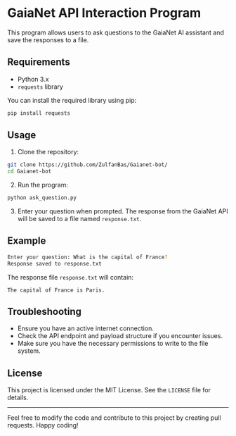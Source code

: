 # GaiaNet API Interaction Program

This program allows users to ask questions to the GaiaNet AI assistant and save the responses to a file.

## Requirements

- Python 3.x
- `requests` library

You can install the required library using pip:

```sh
pip install requests
```

## Usage

1. Clone the repository:

```sh
git clone https://github.com/ZulfanBas/Gaianet-bot/
cd Gaianet-bot
```

2. Run the program:

```sh
python ask_question.py
```

3. Enter your question when prompted. The response from the GaiaNet API will be saved to a file named `response.txt`.

## Example

```sh
Enter your question: What is the capital of France?
Response saved to response.txt
```

The response file `response.txt` will contain:

```
The capital of France is Paris.
```

## Troubleshooting

- Ensure you have an active internet connection.
- Check the API endpoint and payload structure if you encounter issues.
- Make sure you have the necessary permissions to write to the file system.

## License

This project is licensed under the MIT License. See the `LICENSE` file for details.

---

Feel free to modify the code and contribute to this project by creating pull requests. Happy coding!
